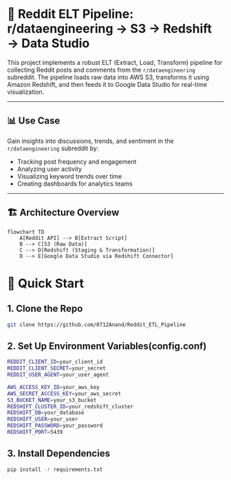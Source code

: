 # 🚀 Reddit ELT Pipeline: r/dataengineering → S3 → Redshift → Data Studio

This project implements a robust ELT (Extract, Load, Transform) pipeline for collecting Reddit posts and comments from the `r/dataengineering` subreddit. The pipeline loads raw data into AWS S3, transforms it using Amazon Redshift, and then feeds it to Google Data Studio for real-time visualization.

---

## 📊 Use Case

Gain insights into discussions, trends, and sentiment in the `r/dataengineering` subreddit by:

- Tracking post frequency and engagement
- Analyzing user activity
- Visualizing keyword trends over time
- Creating dashboards for analytics teams

---

## 🏗️ Architecture Overview

```mermaid
flowchart TD
    A[Reddit API] --> B[Extract Script]
    B --> C[S3 (Raw Data)]
    C --> D[Redshift (Staging & Transformation)]
    D --> E[Google Data Studio via Redshift Connector]

```
# 🚀 Quick Start
## 1. Clone the Repo
```bash
git clone https://github.com/0712Anand/Reddit_ETL_Pipeline
```
## 2. Set Up Environment Variables(config.conf)
```bash
REDDIT_CLIENT_ID=your_client_id
REDDIT_CLIENT_SECRET=your_secret
REDDIT_USER_AGENT=your_user_agent

AWS_ACCESS_KEY_ID=your_aws_key
AWS_SECRET_ACCESS_KEY=your_aws_secret
S3_BUCKET_NAME=your_s3_bucket
REDSHIFT_CLUSTER_ID=your_redshift_cluster
REDSHIFT_DB=your_database
REDSHIFT_USER=your_user
REDSHIFT_PASSWORD=your_password
REDSHIFT_PORT=5439
```
## 3. Install Dependencies
```bash
pip install -r requirements.txt
```